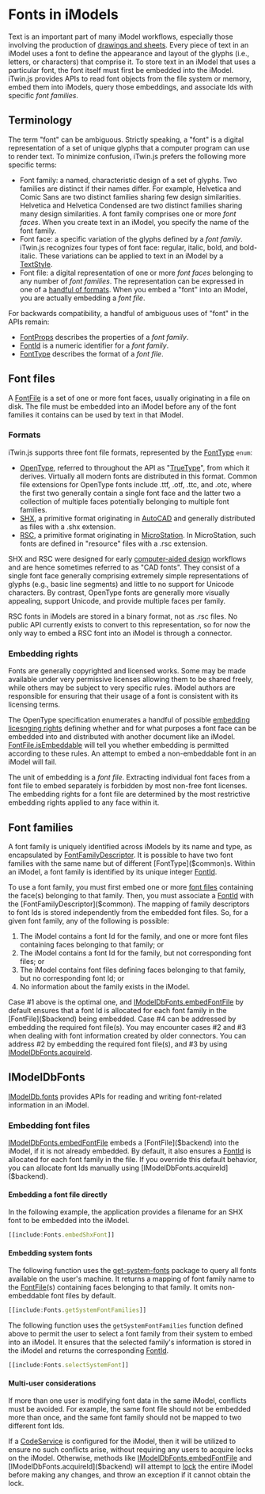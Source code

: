 # Fonts in iModels

Text is an important part of many iModel workflows, especially those involving the production of [drawings and sheets](../../bis/domains/drawing-sheets.md). Every piece of text in an iModel uses a font to define the appearance and layout of the glyphs (i.e., letters, or characters) that comprise it. To store text in an iModel that uses a particular font, the font itself must first be embedded into the iModel. iTwin.js provides APIs to read font objects from the file system or memory, embed them into iModels, query those embeddings, and associate Ids with specific *font families*.

## Terminology

The term "font" can be ambiguous. Strictly speaking, a "font" is a digital representation of a set of unique glyphs that a computer program can use to render text. To minimize confusion, iTwin.js prefers the following more specific terms:
- Font family: a named, characteristic design of a set of glyphs. Two families are distinct if their names differ. For example, Helvetica and Comic Sans are two distinct families sharing few design similarities. Helvetica and Helvetica Condensed are two distinct families sharing many design similarities. A font family comprises one or more *font faces*. When you create text in an iModel, you specify the name of the font family.
- Font face: a specific variation of the glyphs defined by a *font family*. iTwin.js recognizes four types of font face: regular, italic, bold, and bold-italic. These variations can be applied to text in an iModel by a [TextStyle]($common).
- Font file: a digital representation of one or more *font faces* belonging to any number of *font families*. The representation can be expressed in one of a [handful of formats](#Formats). When you embed a "font" into an iModel, you are actually embedding a *font file*.

For backwards compatibility, a handful of ambiguous uses of "font" in the APIs remain:
- [FontProps]($common) describes the properties of a *font family*.
- [FontId]($common) is a numeric identifier for a *font family*.
- [FontType]($common) describes the format of a *font file*.

## Font files

A [FontFile]($backend) is a set of one or more font faces, usually originating in a file on disk. The file must be embedded into an iModel before any of the font families it contains can be used by text in that iModel.

### Formats

iTwin.js supports three font file formats, represented by the [FontType]($common) `enum`:
- [OpenType](https://en.wikipedia.org/wiki/OpenType), referred to throughout the API as "[TrueType](https://en.wikipedia.org/wiki/TrueType)", from which it derives. Virtually all modern fonts are distributed in this format. Common file extensions for OpenType fonts include .ttf, .otf, .ttc, and .otc, where the first two generally contain a single font face and the latter two a collection of multiple faces potentially belonging to multiple font families.
- [SHX](https://help.autodesk.com/view/OARX/2024/ENU/?guid=GUID-DE941DB5-7044-433C-AA68-2A9AE98A5713), a primitive format originating in [AutoCAD](https://en.wikipedia.org/wiki/AutoCAD) and generally distributed as files with a .shx extension.
- [RSC](https://docs.bentley.com/LiveContent/web/MicroStation%20Help-v27/en/GUID-FC78484C-E42F-30BF-BF68-2B2C025AE040.html), a primitive format originating in [MicroStation](https://en.wikipedia.org/wiki/MicroStation). In MicroStation, such fonts are defined in "resource" files with a .rsc extension.

SHX and RSC were designed for early [computer-aided design](https://en.wikipedia.org/wiki/Computer-aided_design) workflows and are hence sometimes referred to as "CAD fonts". They consist of a single font face generally comprising extremely simple representations of glyphs (e.g., basic line segments) and little to no support for Unicode characters. By contrast, OpenType fonts are generally more visually appealing, support Unicode, and provide multiple faces per family.

RSC fonts in iModels are stored in a binary format, not as .rsc files. No public API currently exists to convert to this representation, so for now the only way to embed a RSC font into an iModel is through a connector.

### Embedding rights

Fonts are generally copyrighted and licensed works. Some may be made available under very permissive licenses allowing them to be shared freely, while others may be subject to very specific rules. iModel authors are responsible for ensuring that their usage of a font is consistent with its licensing terms.

The OpenType specification enumerates a handful of possible [embedding licesnging rights](https://learn.microsoft.com/en-us/typography/opentype/spec/os2#fstype) defining whether and for what purposes a font face can be embedded into and distributed with another document like an iModel. [FontFile.isEmbeddable]($backend) will tell you whether embedding is permitted according to these rules. An attempt to embed a non-embeddable font in an iModel will fail.

The unit of embedding is a *font file*. Extracting individual font faces from a font file to embed separately is forbidden by most non-free font licenses. The embedding rights for a font file are determined by the most restrictive embedding rights applied to any face within it.

## Font families

A font family is uniquely identified across iModels by its name and type, as encapsulated by [FontFamilyDescriptor]($common). It is possible to have two font families with the same name but of different [FontType]($common)s. Within an iModel, a font family is identified by its unique integer [FontId]($common).

To use a font family, you must first embed one or more [font files](#font-files) containing the face(s) belonging to that family. Then, you must associate a [FontId]($common) with the [FontFamilyDescriptor]($common). The mapping of family descriptors to font Ids is stored independently from the embedded font files. So, for a given font family, any of the following is possible:
1. The iModel contains a font Id for the family, and one or more font files containing faces belonging to that family; or
2. The iModel contains a font Id for the family, but not corresponding font files; or
3. The iModel contains font files defining faces belonging to that family, but no corresponding font Id; or
4. No information about the family exists in the iModel.

Case #1 above is the optimal one, and [IModelDbFonts.embedFontFile]($backend) by default ensures that a font Id is allocated for each font family in the [FontFile]($backend) being embedded. Case #4 can be addressed by embedding the required font file(s). You may encounter cases #2 and #3 when dealing with font information created by older connectors. You can address #2 by embedding the required font file(s), and #3 by using [IModelDbFonts.acquireId]($backend).

## IModelDbFonts

[IModelDb.fonts]($backend) provides APIs for reading and writing font-related information in an iModel.

### Embedding font files

[IModelDbFonts.embedFontFile]($backend) embeds a [FontFile]($backend) into the iModel, if it is not already embedded. By default, it also ensures a [FontId]($common) is allocated for each font family in the file. If you override this default behavior, you can allocate font Ids manually using [IModelDbFonts.acquireId]($backend).

#### Embedding a font file directly

In the following example, the application provides a filename for an SHX font to be embedded into the iModel.

```ts
[[include:Fonts.embedShxFont]]
```

#### Embedding system fonts

The following function uses the [get-system-fonts](https://www.npmjs.com/package/get-system-fonts) package to query all fonts available on the user's machine. It returns a mapping of font family name to the [FontFile]($backend)(s) containing faces belonging to that family. It omits non-embeddable font files by default.

```ts
[[include:Fonts.getSystemFontFamilies]]
```

The following function uses the `getSystemFontFamilies` function defined above to permit the user to select a font family from their system to embed into an iModel. It ensures that the selected family's information is stored in the iModel and returns the corresponding [FontId]($common).

```ts
[[include:Fonts.selectSystemFont]]
```

#### Multi-user considerations

If more than one user is modifying font data in the same iModel, conflicts must be avoided. For example, the same font file should not be embedded more than once, and the same font family should not be mapped to two different font Ids.

If a [CodeService](./CodeService.md) is configured for the iModel, then it will be utilized to ensure no such conflicts arise, without requiring any users to acquire locks on the iModel. Otherwise, methods like [IModelDbFonts.embedFontFile]($backend) and [IModelDbFonts.acquireId]($backend) will attempt to [lock](./ConcurrencyControl.md) the entire iModel before making any changes, and throw an exception if it cannot obtain the lock.

